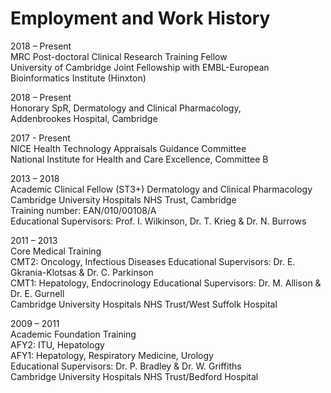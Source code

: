 # Employment and Work History

2018 – Present<br>
MRC Post-doctoral Clinical Research Training Fellow <br>
University of Cambridge Joint Fellowship with EMBL-European Bioinformatics Institute (Hinxton)

2018 – Present <br>
Honorary SpR, Dermatology and Clinical Pharmacology, <br>
Addenbrookes Hospital, Cambridge

2017 - Present <br>
NICE Health Technology Appraisals Guidance Committee <br>
National Institute for Health and Care Excellence, Committee B

2013 – 2018<br>
Academic Clinical Fellow (ST3+) Dermatology and Clinical Pharmacology <br>
Cambridge University Hospitals NHS Trust, Cambridge <br>
Training number: EAN/010/00108/A <br>
Educational Supervisors: Prof. I. Wilkinson, Dr. T. Krieg & Dr. N. Burrows

2011 – 2013<br>
Core Medical Training <br>
CMT2: Oncology, Infectious Diseases Educational Supervisors: Dr. E. Gkrania-Klotsas & Dr. C. Parkinson <br>
CMT1: Hepatology, Endocrinology Educational Supervisors: Dr. M. Allison & Dr. E. Gurnell <br>
Cambridge University Hospitals NHS Trust/West Suffolk Hospital

2009 – 2011<br>
Academic Foundation Training <br>
AFY2: ITU, Hepatology <br>
AFY1: Hepatology, Respiratory Medicine, Urology <br>
Educational Supervisors: Dr. P. Bradley & Dr. W. Griffiths <br>
Cambridge University Hospitals NHS Trust/Bedford Hospital

